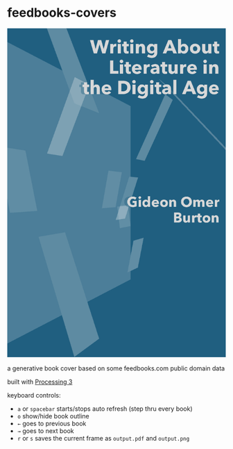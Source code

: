 # feedbooks-covers


![sample](https://github.com/mgiraldo/feedbooks-covers/raw/master/output.png)

a generative book cover based on some feedbooks.com public domain data

built with [Processing 3](//processing.org)

keyboard controls:

- `a` or `spacebar` starts/stops auto refresh (step thru every book)
- `o` show/hide book outline
- `←` goes to previous book
- `→` goes to next book
- `r` or `s` saves the current frame as `output.pdf` and `output.png`
